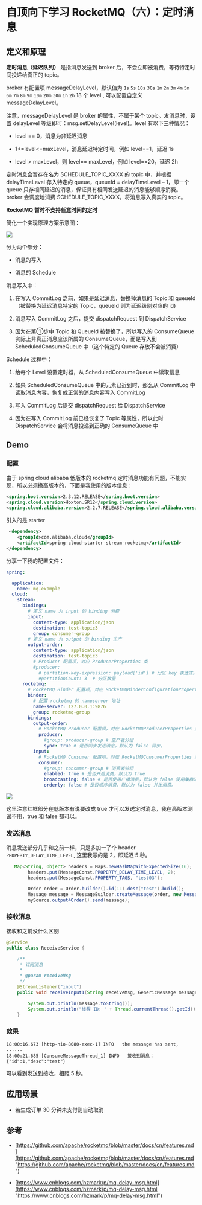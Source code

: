 # 自顶向下学习 RocketMQ（六）：定时消息

## 定义和原理

**定时消息（延迟队列）** 是指消息发送到 broker 后，不会立即被消费，等待特定时间投递给真正的 topic。

broker 有配置项 messageDelayLevel，默认值为 `1s` `5s` `10s` `30s` `1m` `2m` `3m` `4m` `5m` `6m` `7m` `8m` `9m` `10m` `20m` `30m` `1h` `2h`  18 个 level , 可以配置自定义 messageDelayLevel。

注意，messageDelayLevel 是 broker 的属性，不属于某个 topic。发消息时，设置 delayLevel 等级即可：msg.setDelayLevel(level)。level 有以下三种情况：

*   level == 0，消息为非延迟消息

*   1<=level<=maxLevel，消息延迟特定时间，例如 level==1，延迟 1s

*   level > maxLevel，则 level== maxLevel，例如 level==20，延迟 2h

定时消息会暂存在名为 SCHEDULE\_TOPIC\_XXXX 的 topic 中，并根据 delayTimeLevel 存入特定的 queue，queueId = delayTimeLevel – 1，即一个 queue 只存相同延迟的消息，保证具有相同发送延迟的消息能够顺序消费。broker 会调度地消费 SCHEDULE\_TOPIC\_XXXX，将消息写入真实的 topic。

**RocketMQ 暂时不支持任意时间的定时**

简化一个实现原理方案示意图：

![](https://tva1.sinaimg.cn/large/008i3skNly1gy59zalb1bj30pa0a4q38.jpg)

分为两个部分：

*   消息的写入

*   消息的 Schedule

消息写入中：

1.  在写入 CommitLog 之前，如果是延迟消息，替换掉消息的 Topic 和 queueId（被替换为延迟消息特定的 Topic，queueId 则为延迟级别对应的 id)

2.  消息写入 CommitLog 之后，提交 dispatchRequest 到 DispatchService

3.  因为在第①步中 Topic 和 QueueId 被替换了，所以写入的 ConsumeQueue 实际上非真正消息应该所属的 ConsumeQueue，而是写入到 ScheduledConsumeQueue 中（这个特定的 Queue 存放不会被消费）

Schedule 过程中：

1.  给每个 Level 设置定时器，从 ScheduledConsumeQueue 中读取信息

2.  如果 ScheduledConsumeQueue 中的元素已近到时，那么从 CommitLog 中读取消息内容，恢复成正常的消息内容写入 CommitLog

3.  写入 CommitLog 后提交 dispatchRequest 给 DispatchService

4.  因为在写入 CommitLog 前已经恢复了 Topic 等属性，所以此时 DispatchService 会将消息投递到正确的 ConsumeQueue 中

## Demo

### 配置

由于 spring cloud alibaba 低版本的 rocketmq 定时消息功能有问题，不能实现，所以必须换高版本的，下面是我使用的版本信息：

```xml
<spring.boot.version>2.3.12.RELEASE</spring.boot.version>
<spring.cloud.version>Hoxton.SR12</spring.cloud.version>
<spring.cloud.alibaba.version>2.2.7.RELEASE</spring.cloud.alibaba.version>

```

引入的是 starter

```xml
 <dependency>
    <groupId>com.alibaba.cloud</groupId>
    <artifactId>spring-cloud-starter-stream-rocketmq</artifactId>
</dependency>
```

分享一下我的配置文件：

```yaml
spring:

  application:
    name: mq-example
  cloud:
    stream:
      bindings:
        # 定义 name 为 input 的 binding 消费
        input:
          content-type: application/json
          destination: test-topic3
          group: consumer-group
        # 定义 name 为 output 的 binding 生产
        output-order:
          content-type: application/json
          destination: test-topic3
          # Producer 配置项，对应 ProducerProperties 类
          #producer:
            # partition-key-expression: payload['id'] # 分区 key 表达式。该表达式基于 Spring EL，从消息中获得分区 key。
            #partitionCount: 3  # 分区数量
      rocketmq:
        # RocketMQ Binder 配置项，对应 RocketMQBinderConfigurationProperties 类
        binder:
          # 配置 rocketmq 的 nameserver 地址
          name-server: 127.0.0.1:9876
          group: rocketmq-group
        bindings:
          output-order:
            # RocketMQ Producer 配置项，对应 RocketMQProducerProperties 类
            producer:
              #group: producer-group # 生产者分组
              sync: true # 是否同步发送消息，默认为 false 异步。
          input:
            # RocketMQ Consumer 配置项，对应 RocketMQConsumerProperties 类
            consumer:
              #group: consumer-group # 消费者分组
              enabled: true # 是否开启消费，默认为 true
              broadcasting: false # 是否使用广播消费，默认为 false 使用集群消费
              orderly: false # 是否顺序消费，默认为 false 并发消费。

```

![](https://tva1.sinaimg.cn/large/008i3skNly1gy596dsyqgj30l90f2406.jpg)

这里注意红框部分在低版本有说要改成 true 才可以发送定时消息，我在高版本测试不用，true 和 false 都可以。

### 发送消息

消息发送部分几乎和之前一样，只是多加一了个 header `PROPERTY_DELAY_TIME_LEVEL`, 这里我写的是 2，即延迟 5 秒。

```java
   Map<String, Object> headers = Maps.newHashMapWithExpectedSize(16);
        headers.put(MessageConst.PROPERTY_DELAY_TIME_LEVEL, 2);
        headers.put(MessageConst.PROPERTY_TAGS, "test03");

        Order order = Order.builder().id(1L).desc("test").build();
        Message message = MessageBuilder.createMessage(order, new MessageHeaders(headers));
        mySource.output4Order().send(message);

```

### 接收消息

接收和之前没什么区别

```java
@Service
public class ReceiveService {

    /**
     * 订阅消息
     *
     * @param receiveMsg
     */
    @StreamListener("input")
    public void receiveInput1(String receiveMsg, GenericMessage message, @Headers Map headers) {

        System.out.println(message.toString());
        System.out.println("线程 ID: " + Thread.currentThread().getId() + " 接受到消息 input receive: " + receiveMsg);
    }

```

### 效果

```text
18:00:16.673 [http-nio-8080-exec-1] INFO   the message has sent, ......
18:00:21.685 [ConsumeMessageThread_1] INFO   接收到消息：{"id":1,"desc":"test"}
```

可以看到发送到接收，相距 5 秒。

## 应用场景

*   若生成订单 30 分钟未支付则自动取消

## 参考

*   [https://github.com/apache/rocketmq/blob/master/docs/cn/features.md](https://github.com/apache/rocketmq/blob/master/docs/cn/features.md "https://github.com/apache/rocketmq/blob/master/docs/cn/features.md")

*   [https://www.cnblogs.com/hzmark/p/mq-delay-msg.html](https://www.cnblogs.com/hzmark/p/mq-delay-msg.html "https://www.cnblogs.com/hzmark/p/mq-delay-msg.html")
